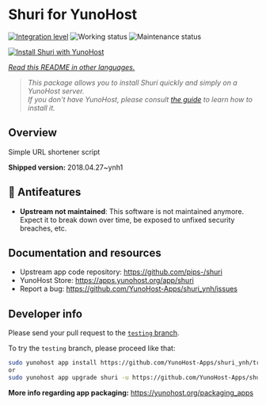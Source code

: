 <!--
N.B.: This README was automatically generated by <https://github.com/YunoHost/apps/tree/master/tools/readme_generator>
It shall NOT be edited by hand.
-->

# Shuri for YunoHost

[![Integration level](https://apps.yunohost.org/badge/integration/shuri)](https://ci-apps.yunohost.org/ci/apps/shuri/)
![Working status](https://apps.yunohost.org/badge/state/shuri)
![Maintenance status](https://apps.yunohost.org/badge/maintained/shuri)

[![Install Shuri with YunoHost](https://install-app.yunohost.org/install-with-yunohost.svg)](https://install-app.yunohost.org/?app=shuri)

*[Read this README in other languages.](./ALL_README.md)*

> *This package allows you to install Shuri quickly and simply on a YunoHost server.*  
> *If you don't have YunoHost, please consult [the guide](https://yunohost.org/install) to learn how to install it.*

## Overview

Simple URL shortener script

**Shipped version:** 2018.04.27~ynh1
## :red_circle: Antifeatures

- **Upstream not maintained**: This software is not maintained anymore. Expect it to break down over time, be exposed to unfixed security breaches, etc.

## Documentation and resources

- Upstream app code repository: <https://github.com/pips-/shuri>
- YunoHost Store: <https://apps.yunohost.org/app/shuri>
- Report a bug: <https://github.com/YunoHost-Apps/shuri_ynh/issues>

## Developer info

Please send your pull request to the [`testing` branch](https://github.com/YunoHost-Apps/shuri_ynh/tree/testing).

To try the `testing` branch, please proceed like that:

```bash
sudo yunohost app install https://github.com/YunoHost-Apps/shuri_ynh/tree/testing --debug
or
sudo yunohost app upgrade shuri -u https://github.com/YunoHost-Apps/shuri_ynh/tree/testing --debug
```

**More info regarding app packaging:** <https://yunohost.org/packaging_apps>
